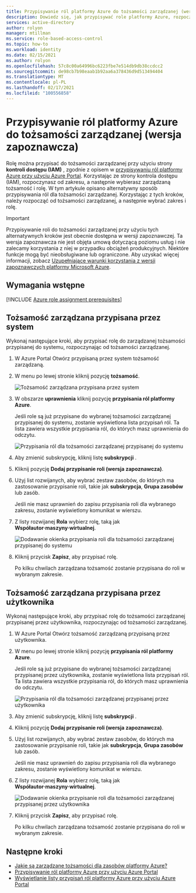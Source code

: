 ```yaml
---
title: Przypisywanie ról platformy Azure do tożsamości zarządzanej (wersja zapoznawcza) — RBAC
description: Dowiedz się, jak przypisywać role platformy Azure, rozpoczynając od tożsamości zarządzanej, a następnie wybierając zakres i rolę przy użyciu Azure Portal i kontroli dostępu opartej na rolach platformy Azure (Azure RBAC).
services: active-directory
author: rolyon
manager: mtillman
ms.service: role-based-access-control
ms.topic: how-to
ms.workload: identity
ms.date: 02/15/2021
ms.author: rolyon
ms.openlocfilehash: 57c8c00a64996bc6223fbe7e514db9db38ccdcc2
ms.sourcegitcommit: de98cb7b98eaab1b92aa6a378436d9d513494404
ms.translationtype: MT
ms.contentlocale: pl-PL
ms.lasthandoff: 02/17/2021
ms.locfileid: "100556858"
---
```

# <a name="assign-azure-roles-to-a-managed-identity-preview"></a>Przypisywanie ról platformy Azure do tożsamości zarządzanej (wersja zapoznawcza)

Rolę można przypisać do tożsamości zarządzanej przy użyciu strony **kontroli dostępu (IAM)** , zgodnie z opisem w [przypisywaniu ról platformy Azure przy użyciu Azure Portal](role-assignments-portal.md). Korzystając ze strony kontrola dostępu (IAM), rozpoczynasz od zakresu, a następnie wybierasz zarządzaną tożsamość i rolę. W tym artykule opisano alternatywny sposób przypisywania ról dla tożsamości zarządzanej. Korzystając z tych kroków, należy rozpocząć od tożsamości zarządzanej, a następnie wybrać zakres i rolę.

> [!IMPORTANT]
> Przypisywanie roli do tożsamości zarządzanej przy użyciu tych alternatywnych kroków jest obecnie dostępna w wersji zapoznawczej.
> Ta wersja zapoznawcza nie jest objęta umową dotyczącą poziomu usług i nie zalecamy korzystania z niej w przypadku obciążeń produkcyjnych. Niektóre funkcje mogą być nieobsługiwane lub ograniczone.
> Aby uzyskać więcej informacji, zobacz [Uzupełniające warunki korzystania z wersji zapoznawczych platformy Microsoft Azure](https://azure.microsoft.com/support/legal/preview-supplemental-terms/).

## <a name="prerequisites"></a>Wymagania wstępne

[!INCLUDE [Azure role assignment prerequisites](../../includes/role-based-access-control/prerequisites-role-assignments.md)]

## <a name="system-assigned-managed-identity"></a>Tożsamość zarządzana przypisana przez system

Wykonaj następujące kroki, aby przypisać rolę do zarządzanej tożsamości przypisanej do systemu, rozpoczynając od tożsamości zarządzanej.

1. W Azure Portal Otwórz przypisaną przez system tożsamość zarządzaną.

1. W menu po lewej stronie kliknij pozycję **tożsamość**.

    ![Tożsamość zarządzana przypisana przez system](./media/shared/identity-system-assigned.png)

1. W obszarze **uprawnienia** kliknij pozycję **przypisania ról platformy Azure**.

    Jeśli role są już przypisane do wybranej tożsamości zarządzanej przypisanej do systemu, zostanie wyświetlona lista przypisań ról. Ta lista zawiera wszystkie przypisania ról, do których masz uprawnienia do odczytu.

    ![Przypisania ról dla tożsamości zarządzanej przypisanej do systemu](./media/shared/role-assignments-system-assigned.png)

1. Aby zmienić subskrypcję, kliknij listę **subskrypcji** .

1. Kliknij pozycję **Dodaj przypisanie roli (wersja zapoznawcza)**.

1. Użyj list rozwijanych, aby wybrać zestaw zasobów, do których ma zastosowanie przypisanie roli, takie jak **subskrypcja**, **Grupa zasobów** lub zasób.

    Jeśli nie masz uprawnień do zapisu przypisania roli dla wybranego zakresu, zostanie wyświetlony komunikat w wierszu. 

1. Z listy rozwijanej **Rola** wybierz rolę, taką jak **Współautor·maszyny·wirtualnej**.

   ![Dodawanie okienka przypisania roli dla tożsamości zarządzanej przypisanej do systemu](./media/role-assignments-portal-managed-identity/add-role-assignment-with-scope.png)

1. Kliknij przycisk **Zapisz**, aby przypisać rolę.

   Po kilku chwilach zarządzana tożsamość zostanie przypisana do roli w wybranym zakresie.

## <a name="user-assigned-managed-identity"></a>Tożsamość zarządzana przypisana przez użytkownika

Wykonaj następujące kroki, aby przypisać rolę do tożsamości zarządzanej przypisanej przez użytkownika, rozpoczynając od tożsamości zarządzanej.

1. W Azure Portal Otwórz tożsamość zarządzaną przypisaną przez użytkownika.

1. W menu po lewej stronie kliknij pozycję **przypisania ról platformy Azure**.

    Jeśli role są już przypisane do wybranej tożsamości zarządzanej przypisanej przez użytkownika, zostanie wyświetlona lista przypisań ról. Ta lista zawiera wszystkie przypisania ról, do których masz uprawnienia do odczytu.

    ![Przypisania ról dla tożsamości zarządzanej przypisanej przez użytkownika](./media/shared/role-assignments-user-assigned.png)

1. Aby zmienić subskrypcję, kliknij listę **subskrypcji** .

1. Kliknij pozycję **Dodaj przypisanie roli (wersja zapoznawcza)**.

1. Użyj list rozwijanych, aby wybrać zestaw zasobów, do których ma zastosowanie przypisanie roli, takie jak **subskrypcja**, **Grupa zasobów** lub zasób.

    Jeśli nie masz uprawnień do zapisu przypisania roli dla wybranego zakresu, zostanie wyświetlony komunikat w wierszu. 

1. Z listy rozwijanej **Rola** wybierz rolę, taką jak **Współautor·maszyny·wirtualnej**.

   ![Dodawanie okienka przypisanie roli dla tożsamości zarządzanej przypisanej przez użytkownika](./media/role-assignments-portal-managed-identity/add-role-assignment-with-scope.png)

1. Kliknij przycisk **Zapisz**, aby przypisać rolę.

   Po kilku chwilach zarządzana tożsamość zostanie przypisana do roli w wybranym zakresie.

## <a name="next-steps"></a>Następne kroki

- [Jakie są zarządzane tożsamości dla zasobów platformy Azure?](../active-directory/managed-identities-azure-resources/overview.md)
- [Przypisywanie ról platformy Azure przy użyciu Azure Portal](role-assignments-portal.md)
- [Wyświetlanie listy przypisań ról platformy Azure przy użyciu Azure Portal](role-assignments-list-portal.md)
